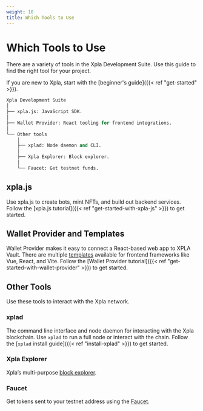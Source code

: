 ```yaml
---
weight: 10
title: Which Tools to Use
---
```

# Which Tools to Use

There are a variety of tools in the Xpla Development Suite. Use this guide to find the right tool for your project.

If you are new to Xpla, start with the [beginner's guide]({{< ref "get-started" >}}).

```python
Xpla Development Suite
│
├── xpla.js: JavaScript SDK.
│
├── Wallet Provider: React tooling for frontend integrations.
│
└── Other tools
    │
    ├── xplad: Node daemon and CLI.
    │
    ├── Xpla Explorer: Block explorer.
    │
    └── Faucet: Get testnet funds.
```

## xpla.js

Use xpla.js to create bots, mint NFTs, and build out backend services. Follow the [xpla.js tutorial]({{< ref "get-started-with-xpla-js" >}}) to get started.

## Wallet Provider and Templates

Wallet Provider makes it easy to connect a React-based web app to XPLA Vault. There are multiple [templates](https://templates.xpla.io/) available for frontend frameworks like Vue, React, and Vite. Follow the [Wallet Provider tutorial]({{< ref "get-started-with-wallet-provider" >}}) to get started.

## Other Tools

Use these tools to interact with the Xpla network.

### xplad

The command line interface and node daemon for interacting with the Xpla blockchain. Use `xplad` to run a full node or interact with the chain. Follow the [`xplad` install guide]({{< ref "install-xplad" >}}) to get started.

### Xpla Explorer

Xpla’s multi-purpose [block explorer](https://explorer.xpla.io/).

### Faucet

Get tokens sent to your testnet address using the [Faucet](https://faucet.xpla.io).

